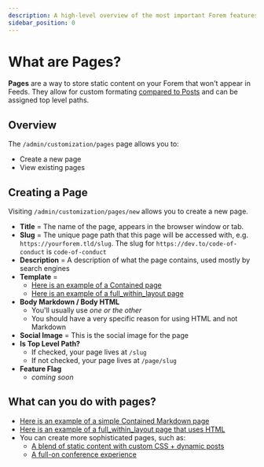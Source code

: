 ```yaml
---
description: A high-level overview of the most important Forem features.
sidebar_position: 0
---
```


# What are Pages?

**Pages** are a way to store static content on your Forem that won't appear in Feeds. They allow for custom formating [compared to Posts](https://admin.forem.com/docs/_forem-basics/what_are_posts) and can be assigned top level paths.

## Overview

The `/admin/customization/pages` page allows you to:

* Create a new page
* View existing pages

## Creating a Page

Visiting `/admin/customization/pages/new` allows you to create a new page.

* **Title** = The name of the page, appears in the browser window or tab.
* **Slug** = The unique page path that this page will be accessed with, e.g. `https://yourforem.tld/slug`. The slug for `https://dev.to/code-of-conduct` is `code-of-conduct`
* **Description** = A description of what the page contains, used mostly by search engines
* **Template** =  
  * [Here is an example of a Contained page](https://dev.to/about)
  * [Here is an example of a full\_within\_layout page](https://dev.to/downloads)
* **Body Markdown / Body HTML**
  * You'll usually use _one or the other_
  * You should have a very specific reason for using HTML and not Markdown
* **Social Image** = This is the social image for the page
* **Is Top Level Path?**
  * If checked, your page lives at `/slug`
  * If not checked, your page lives at `/page/slug`
* **Feature Flag**
  * _coming soon_

## What can you do with pages?

* [Here is an example of a simple Contained Markdown page](https://dev.to/about)
* [Here is an example of a full\_within\_layout page that uses HTML](https://dev.to/downloads)
* You can create more sophisticated pages, such as:
  * [A blend of static content with custom CSS + dynamic posts](https://dev.to/shecoded)
  * [A full-on conference experience](https://dev.to/codeland)
